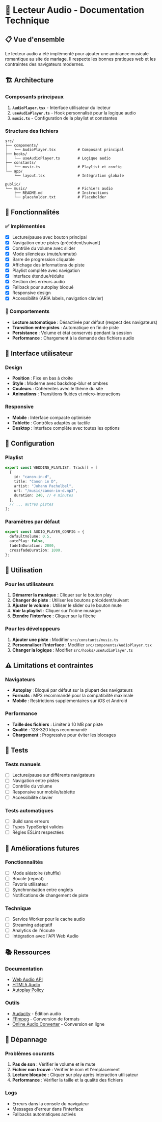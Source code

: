 # 🎵 Lecteur Audio - Documentation Technique

## 📋 Vue d'ensemble

Le lecteur audio a été implémenté pour ajouter une ambiance musicale romantique au site de mariage. Il respecte les bonnes pratiques web et les contraintes des navigateurs modernes.

## 🏗️ Architecture

### Composants principaux

1. **`AudioPlayer.tsx`** - Interface utilisateur du lecteur
2. **`useAudioPlayer.ts`** - Hook personnalisé pour la logique audio
3. **`music.ts`** - Configuration de la playlist et constantes

### Structure des fichiers

```
src/
├── components/
│   └── AudioPlayer.tsx          # Composant principal
├── hooks/
│   └── useAudioPlayer.ts        # Logique audio
├── constants/
│   └── music.ts                 # Playlist et config
└── app/
    └── layout.tsx               # Intégration globale

public/
└── music/                       # Fichiers audio
    ├── README.md                # Instructions
    └── placeholder.txt          # Placeholder
```

## 🎯 Fonctionnalités

### ✅ Implémentées

- [x] Lecture/pause avec bouton principal
- [x] Navigation entre pistes (précédent/suivant)
- [x] Contrôle du volume avec slider
- [x] Mode silencieux (mute/unmute)
- [x] Barre de progression cliquable
- [x] Affichage des informations de piste
- [x] Playlist complète avec navigation
- [x] Interface étendue/réduite
- [x] Gestion des erreurs audio
- [x] Fallback pour autoplay bloqué
- [x] Responsive design
- [x] Accessibilité (ARIA labels, navigation clavier)

### 🔄 Comportements

- **Lecture automatique** : Désactivée par défaut (respect des navigateurs)
- **Transition entre pistes** : Automatique en fin de piste
- **Persistance** : Volume et état conservés pendant la session
- **Performance** : Chargement à la demande des fichiers audio

## 🎨 Interface utilisateur

### Design

- **Position** : Fixe en bas à droite
- **Style** : Moderne avec backdrop-blur et ombres
- **Couleurs** : Cohérentes avec le thème du site
- **Animations** : Transitions fluides et micro-interactions

### Responsive

- **Mobile** : Interface compacte optimisée
- **Tablette** : Contrôles adaptés au tactile
- **Desktop** : Interface complète avec toutes les options

## 🔧 Configuration

### Playlist

```typescript
export const WEDDING_PLAYLIST: Track[] = [
  {
    id: "canon-in-d",
    title: "Canon in D",
    artist: "Johann Pachelbel",
    url: "/music/canon-in-d.mp3",
    duration: 240, // 4 minutes
  },
  // ... autres pistes
];
```

### Paramètres par défaut

```typescript
export const AUDIO_PLAYER_CONFIG = {
  defaultVolume: 0.5,
  autoPlay: false,
  fadeInDuration: 2000,
  crossfadeDuration: 1000,
};
```

## 🚀 Utilisation

### Pour les utilisateurs

1. **Démarrer la musique** : Cliquer sur le bouton play
2. **Changer de piste** : Utiliser les boutons précédent/suivant
3. **Ajuster le volume** : Utiliser le slider ou le bouton mute
4. **Voir la playlist** : Cliquer sur l'icône musique
5. **Étendre l'interface** : Cliquer sur la flèche

### Pour les développeurs

1. **Ajouter une piste** : Modifier `src/constants/music.ts`
2. **Personnaliser l'interface** : Modifier `src/components/AudioPlayer.tsx`
3. **Changer la logique** : Modifier `src/hooks/useAudioPlayer.ts`

## ⚠️ Limitations et contraintes

### Navigateurs

- **Autoplay** : Bloqué par défaut sur la plupart des navigateurs
- **Formats** : MP3 recommandé pour la compatibilité maximale
- **Mobile** : Restrictions supplémentaires sur iOS et Android

### Performance

- **Taille des fichiers** : Limiter à 10 MB par piste
- **Qualité** : 128-320 kbps recommandé
- **Chargement** : Progressive pour éviter les blocages

## 🧪 Tests

### Tests manuels

- [ ] Lecture/pause sur différents navigateurs
- [ ] Navigation entre pistes
- [ ] Contrôle du volume
- [ ] Responsive sur mobile/tablette
- [ ] Accessibilité clavier

### Tests automatiques

- [ ] Build sans erreurs
- [ ] Types TypeScript valides
- [ ] Règles ESLint respectées

## 🔮 Améliorations futures

### Fonctionnalités

- [ ] Mode aléatoire (shuffle)
- [ ] Boucle (repeat)
- [ ] Favoris utilisateur
- [ ] Synchronisation entre onglets
- [ ] Notifications de changement de piste

### Technique

- [ ] Service Worker pour le cache audio
- [ ] Streaming adaptatif
- [ ] Analytics de l'écoute
- [ ] Intégration avec l'API Web Audio

## 📚 Ressources

### Documentation

- [Web Audio API](https://developer.mozilla.org/en-US/docs/Web/API/Web_Audio_API)
- [HTML5 Audio](https://developer.mozilla.org/en-US/docs/Web/HTML/Element/audio)
- [Autoplay Policy](https://developer.chrome.com/blog/autoplay/)

### Outils

- [Audacity](https://www.audacityteam.org/) - Édition audio
- [FFmpeg](https://ffmpeg.org/) - Conversion de formats
- [Online Audio Converter](https://online-audio-converter.com/) - Conversion en ligne

## 🐛 Dépannage

### Problèmes courants

1. **Pas de son** : Vérifier le volume et le mute
2. **Fichier non trouvé** : Vérifier le nom et l'emplacement
3. **Lecture bloquée** : Cliquer sur play après interaction utilisateur
4. **Performance** : Vérifier la taille et la qualité des fichiers

### Logs

- Erreurs dans la console du navigateur
- Messages d'erreur dans l'interface
- Fallbacks automatiques activés
